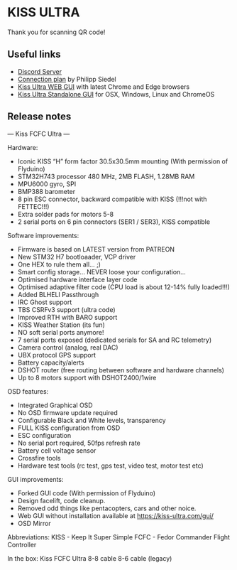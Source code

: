 # KISS ULTRA

Thank you for scanning QR code!

## Useful links

- [Discord Server](https://discord.gg/DSjHkTzMzd)
- [Connection plan](https://blog.seidel-philipp.de/kiss-ultra-flight-controller-anschlussplan-wiringplan/) by Philipp Siedel
- [Kiss Ultra WEB GUI](https://kiss-ultra.com/gui/) with latest Chrome and Edge browsers
- [Kiss Ultra Standalone GUI](https://github.com/KissUltra/gui/releases) for OSX, Windows, Linux and ChromeOS

## Release notes

— Kiss FCFC Ultra —

Hardware:
- Iconic KISS “H” form factor 30.5x30.5mm mounting (With permission of Flyduino)
- STM32H743 processor 480 MHz, 2MB FLASH, 1.28MB RAM
- MPU6000 gyro, SPI
- BMP388 barometer
- 8 pin ESC connector, backward compatible with KISS (!!!not with FETTEC!!!)
- Extra solder pads for motors 5-8
- 2 serial ports on 6 pin connectors (SER1 / SER3), KISS compatible

Software improvements:
- Firmware is based on LATEST version from PATREON
- New STM32 H7 bootloaader, VCP driver
- One HEX to rule them all… ;)
- Smart config storage… NEVER loose your configuration…
- Optimised hardware interface layer code
- Optimised adaptive filter code (CPU load is about 12-14% fully loaded!!!)
- Added BLHELI Passthrough
- IRC Ghost support
- TBS CSRFv3 support (ultra code)
- Improved RTH with BARO support
- KISS Weather Station (its fun)
- NO soft serial ports anymore! 
- 7 serial ports exposed (dedicated serials for SA and RC telemetry)
- Camera control (analog, real DAC)
- UBX protocol GPS support
- Battery capacity/alerts
- DSHOT router (free routing between software and hardware channels)
- Up to 8 motors support with DSHOT2400/1wire

OSD features:
- Integrated Graphical OSD
- No OSD firmware update required
- Configurable Black and White levels, transparency
- FULL KISS configuration from OSD
- ESC configuration
- No serial port required, 50fps refresh rate
- Battery cell voltage sensor
- Crossfire tools
- Hardware test  tools (rc test, gps test, video test, motor test etc)

GUI improvements:
- Forked GUI code (With permission of Flyduino)
- Design facelift, code cleanup.
- Removed odd things like pentacopters, cars and other noice.
- Web GUI without installation available at https://kiss-ultra.com/gui/
- OSD Mirror

Abbreviations:
KISS - Keep It Super Simple
FCFC - Fedor Commander Flight Controller

In the box:
Kiss FCFC Ultra
8-8 cable
8-6 cable (legacy)



